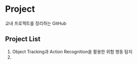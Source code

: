 # Project
교내 프로젝트를 정리하는 GitHub

## Project List
1. Object Tracking과 Action Recognition을 활용한 위험 행동 탐지
2. 
